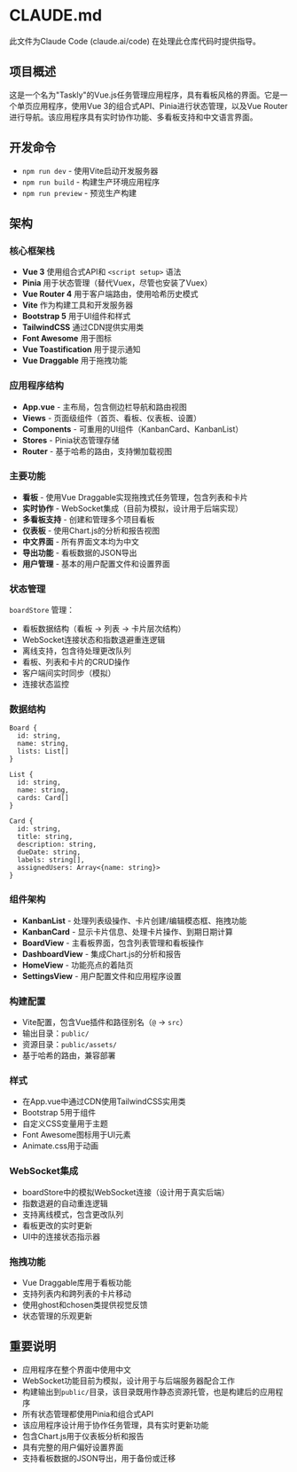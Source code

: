 # CLAUDE.md

此文件为Claude Code (claude.ai/code) 在处理此仓库代码时提供指导。

## 项目概述

这是一个名为"Taskly"的Vue.js任务管理应用程序，具有看板风格的界面。它是一个单页应用程序，使用Vue 3的组合式API、Pinia进行状态管理，以及Vue Router进行导航。该应用程序具有实时协作功能、多看板支持和中文语言界面。

## 开发命令

- `npm run dev` - 使用Vite启动开发服务器
- `npm run build` - 构建生产环境应用程序
- `npm run preview` - 预览生产构建

## 架构

### 核心框架栈
- **Vue 3** 使用组合式API和 `<script setup>` 语法
- **Pinia** 用于状态管理（替代Vuex，尽管也安装了Vuex）
- **Vue Router 4** 用于客户端路由，使用哈希历史模式
- **Vite** 作为构建工具和开发服务器
- **Bootstrap 5** 用于UI组件和样式
- **TailwindCSS** 通过CDN提供实用类
- **Font Awesome** 用于图标
- **Vue Toastification** 用于提示通知
- **Vue Draggable** 用于拖拽功能

### 应用程序结构
- **App.vue** - 主布局，包含侧边栏导航和路由视图
- **Views** - 页面级组件（首页、看板、仪表板、设置）
- **Components** - 可重用的UI组件（KanbanCard、KanbanList）
- **Stores** - Pinia状态管理存储
- **Router** - 基于哈希的路由，支持懒加载视图

### 主要功能
- **看板** - 使用Vue Draggable实现拖拽式任务管理，包含列表和卡片
- **实时协作** - WebSocket集成（目前为模拟，设计用于后端实现）
- **多看板支持** - 创建和管理多个项目看板
- **仪表板** - 使用Chart.js的分析和报告视图
- **中文界面** - 所有界面文本均为中文
- **导出功能** - 看板数据的JSON导出
- **用户管理** - 基本的用户配置文件和设置界面

### 状态管理
`boardStore` 管理：
- 看板数据结构（看板 → 列表 → 卡片层次结构）
- WebSocket连接状态和指数退避重连逻辑
- 离线支持，包含待处理更改队列
- 看板、列表和卡片的CRUD操作
- 客户端间实时同步（模拟）
- 连接状态监控

### 数据结构
```
Board {
  id: string,
  name: string,
  lists: List[]
}

List {
  id: string,
  name: string,
  cards: Card[]
}

Card {
  id: string,
  title: string,
  description: string,
  dueDate: string,
  labels: string[],
  assignedUsers: Array<{name: string}>
}
```

### 组件架构
- **KanbanList** - 处理列表级操作、卡片创建/编辑模态框、拖拽功能
- **KanbanCard** - 显示卡片信息、处理卡片操作、到期日期计算
- **BoardView** - 主看板界面，包含列表管理和看板操作
- **DashboardView** - 集成Chart.js的分析和报告
- **HomeView** - 功能亮点的着陆页
- **SettingsView** - 用户配置文件和应用程序设置

### 构建配置
- Vite配置，包含Vue插件和路径别名（`@` → `src`）
- 输出目录：`public/`
- 资源目录：`public/assets/`
- 基于哈希的路由，兼容部署

### 样式
- 在App.vue中通过CDN使用TailwindCSS实用类
- Bootstrap 5用于组件
- 自定义CSS变量用于主题
- Font Awesome图标用于UI元素
- Animate.css用于动画

### WebSocket集成
- boardStore中的模拟WebSocket连接（设计用于真实后端）
- 指数退避的自动重连逻辑
- 支持离线模式，包含更改队列
- 看板更改的实时更新
- UI中的连接状态指示器

### 拖拽功能
- Vue Draggable库用于看板功能
- 支持列表内和跨列表的卡片移动
- 使用ghost和chosen类提供视觉反馈
- 状态管理的乐观更新

## 重要说明

- 应用程序在整个界面中使用中文
- WebSocket功能目前为模拟，设计用于与后端服务器配合工作
- 构建输出到`public/`目录，该目录既用作静态资源托管，也是构建后的应用程序
- 所有状态管理都使用Pinia和组合式API
- 该应用程序设计用于协作任务管理，具有实时更新功能
- 包含Chart.js用于仪表板分析和报告
- 具有完整的用户偏好设置界面
- 支持看板数据的JSON导出，用于备份或迁移
